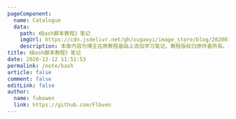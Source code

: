 ```yaml
---
pageComponent:
  name: Catalogue
  data:
    path: 《Bash脚本教程》笔记
    imgUrl: https://cdn.jsdelivr.net/gh/xugaoyi/image_store/blog/20200112120340.png
    description: 本章内容为博主在原教程基础上添加学习笔记，教程版权归原作者所有。来源：<a href='https://wangdoc.com/bash/' target='_blank'>Bash脚本教程-阮一峰</a>
title: 《Bash脚本教程》笔记
date: 2020-12-12 11:51:53
permalink: /note/bash
article: false
comment: false
editLink: false
author:
  name: fubowen
  link: https://github.com/Flbven
---
```

